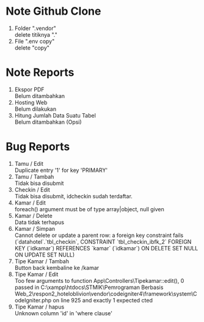 <div class="container">
    <div class="row">
        <div class="col">
            <h1 class="mt-4">Note Github Clone</h1>
            <ol class="list-group list-group-numbered mt-3">
                <li class="list-group-item d-flex justify-content-between align-items-start">
                    <div class="ms-2 me-auto">
                        <div class="fw-bold">Folder ".vendor"</div>
                        delete titiknya "."
                    </div>
                </li>
                <li class="list-group-item d-flex justify-content-between align-items-start">
                    <div class="ms-2 me-auto">
                        <div class="fw-bold">File ".env copy"</div>
                        delete "copy"
                    </div>
                </li>
            </ol>
        </div>
    </div>
</div>

<div class="container">
    <div class="row">
        <div class="col">
            <h1 class="mt-4">Note Reports</h1>
            <ol class="list-group list-group-numbered mt-3">
                <li class="list-group-item d-flex justify-content-between align-items-start">
                    <div class="ms-2 me-auto">
                        <div class="fw-bold">Ekspor PDF</div>
                        Belum ditambahkan
                    </div>
                </li>
                <li class="list-group-item d-flex justify-content-between align-items-start">
                    <div class="ms-2 me-auto">
                        <div class="fw-bold">Hosting Web</div>
                        Belum dilakukan
                    </div>
                </li>
                <li class="list-group-item d-flex justify-content-between align-items-start">
                    <div class="ms-2 me-auto">
                        <div class="fw-bold">Hitung Jumlah Data Suatu Tabel</div>
                        Belum ditambahkan (Opsi)
                    </div>
                </li>
            </ol>
        </div>
    </div>
</div>

<div class="container">
    <div class="row">
        <div class="col">
            <h1 class="mt-4">Bug Reports</h1>
            <ol class="list-group list-group-numbered mt-3">
                <li class="list-group-item d-flex justify-content-between align-items-start">
                    <div class="ms-2 me-auto">
                        <div class="fw-bold">Tamu / Edit</div>
                        Duplicate entry '1' for key 'PRIMARY'
                    </div>
                </li>
                <li class="list-group-item d-flex justify-content-between align-items-start">
                    <div class="ms-2 me-auto">
                        <div class="fw-bold">Tamu / Tambah</div>
                        Tidak bisa disubmit
                    </div>
                </li>
                <li class="list-group-item d-flex justify-content-between align-items-start">
                    <div class="ms-2 me-auto">
                        <div class="fw-bold">Checkin / Edit</div>
                        Tidak bisa disubmit, idcheckin sudah terdaftar.
                    </div>
                </li>
                <li class="list-group-item d-flex justify-content-between align-items-start">
                    <div class="ms-2 me-auto">
                        <div class="fw-bold">Kamar / Edit</div>
                        foreach() argument must be of type array|object, null given
                    </div>
                </li>
                <li class="list-group-item d-flex justify-content-between align-items-start">
                    <div class="ms-2 me-auto">
                        <div class="fw-bold">Kamar / Delete</div>
                        Data tidak terhapus
                    </div>
                </li>
                <li class="list-group-item d-flex justify-content-between align-items-start">
                    <div class="ms-2 me-auto">
                        <div class="fw-bold">Kamar / Simpan</div>
                        Cannot delete or update a parent row: a foreign key constraint fails (`datahotel`.`tbl_checkin`, CONSTRAINT `tbl_checkin_ibfk_2` FOREIGN KEY (`idkamar`) REFERENCES `kamar` (`idkamar`) ON DELETE SET NULL ON UPDATE SET NULL)
                    </div>
                </li>
                <li class="list-group-item d-flex justify-content-between align-items-start">
                    <div class="ms-2 me-auto">
                        <div class="fw-bold">Tipe Kamar / Tambah</div>
                        Button back kembaline ke /kamar
                    </div>
                </li>
                <li class="list-group-item d-flex justify-content-between align-items-start">
                    <div class="ms-2 me-auto">
                        <div class="fw-bold">Tipe Kamar / Edit</div>
                        Too few arguments to function App\Controllers\Tipekamar::edit(), 0 passed in C:\xampp\htdocs\STMIK\Pemrograman Berbasis Web_2\respon2_hoteloblivion\vendor\codeigniter4\framework\system\CodeIgniter.php on line 925 and exactly 1 expected cted
                    </div>
                </li>
                <li class="list-group-item d-flex justify-content-between align-items-start">
                    <div class="ms-2 me-auto">
                        <div class="fw-bold">Tipe Kamar / hapus</div>
                        Unknown column 'id' in 'where clause'
                    </div>
                </li>
            </ol>
        </div>
    </div>
</div>
